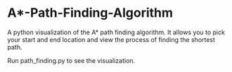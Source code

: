 # A*-Path-Finding-Algorithm
A python visualization of the A* path finding algorithm. It allows you to pick your start and end location and view the process of finding the shortest path.

Run path_finding.py to see the visualization.
